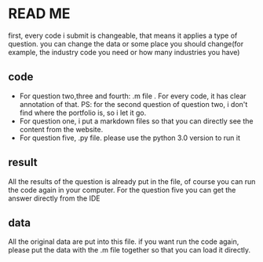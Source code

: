 # READ ME

first, every code i submit is changeable, that means it applies a type of question. you can change the data or some place you should change(for example, the industry code you need or how many industries you have)

## code

- For question two,three and fourth: .m file . For every code, it has clear annotation of that. PS: for the second question of question two, i don't find where the portfolio is, so i let it go. 
- For question one, i put a markdown files so that you can directly see the content from the website.
- For question five,  .py file.  please use the python 3.0 version to run it



## result

All the results of the question is already put in the file, of course you can run the code again in your computer. For the question five you can get the answer directly from the IDE



## data

All the original data are put into this file. if you want run the code again, please put the data with the .m file together so that you can load it directly.



